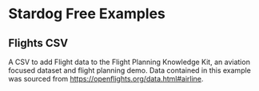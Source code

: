 # Stardog Free Examples

## Flights CSV

A CSV to add Flight data to the Flight Planning Knowledge Kit, an aviation focused dataset and flight planning demo. Data contained in this example was sourced from https://openflights.org/data.html#airline.
